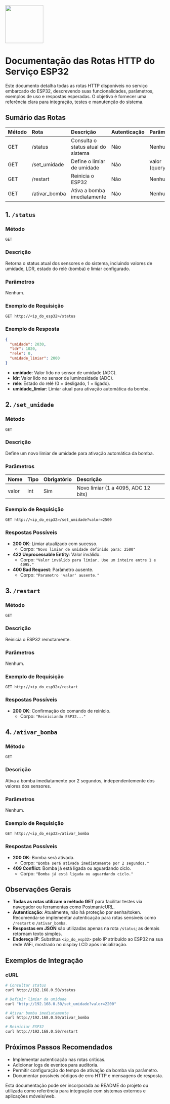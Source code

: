 <img src="https://r2cdn.perplexity.ai/pplx-full-logo-primary-dark%402x.png" class="logo" width="120"/>

# Documentação das Rotas HTTP do Serviço ESP32

Este documento detalha todas as rotas HTTP disponíveis no serviço embarcado do ESP32, descrevendo suas funcionalidades, parâmetros, exemplos de uso e respostas esperadas. O objetivo é fornecer uma referência clara para integração, testes e manutenção do sistema.

## Sumário das Rotas

| Método | Rota | Descrição | Autenticação | Parâmetros |
| :-- | :-- | :-- | :-- | :-- |
| GET | /status | Consulta o status atual do sistema | Não | Nenhum |
| GET | /set_umidade | Define o limiar de umidade | Não | valor (query) |
| GET | /restart | Reinicia o ESP32 | Não | Nenhum |
| GET | /ativar_bomba | Ativa a bomba imediatamente | Não | Nenhum |

## 1. `/status`

### Método

`GET`

### Descrição

Retorna o status atual dos sensores e do sistema, incluindo valores de umidade, LDR, estado do relé (bomba) e limiar configurado.

### Parâmetros

Nenhum.

### Exemplo de Requisição

```
GET http://<ip_do_esp32>/status
```


### Exemplo de Resposta

```json
{
  "umidade": 2030,
  "ldr": 1020,
  "rele": 0,
  "umidade_limiar": 2000
}
```

- **umidade**: Valor lido no sensor de umidade (ADC).
- **ldr**: Valor lido no sensor de luminosidade (ADC).
- **rele**: Estado do relé (0 = desligado, 1 = ligado).
- **umidade_limiar**: Limiar atual para ativação automática da bomba.


## 2. `/set_umidade`

### Método

`GET`

### Descrição

Define um novo limiar de umidade para ativação automática da bomba.

### Parâmetros

| Nome | Tipo | Obrigatório | Descrição |
| :-- | :-- | :-- | :-- |
| valor | int | Sim | Novo limiar (1 a 4095, ADC 12 bits) |

### Exemplo de Requisição

```
GET http://<ip_do_esp32>/set_umidade?valor=2500
```


### Respostas Possíveis

- **200 OK**: Limiar atualizado com sucesso.
    - Corpo: `"Novo limiar de umidade definido para: 2500"`
- **422 Unprocessable Entity**: Valor inválido.
    - Corpo: `"Valor inválido para limiar. Use um inteiro entre 1 e 4095."`
- **400 Bad Request**: Parâmetro ausente.
    - Corpo: `"Parametro 'valor' ausente."`


## 3. `/restart`

### Método

`GET`

### Descrição

Reinicia o ESP32 remotamente.

### Parâmetros

Nenhum.

### Exemplo de Requisição

```
GET http://<ip_do_esp32>/restart
```


### Respostas Possíveis

- **200 OK**: Confirmação do comando de reinício.
    - Corpo: `"Reiniciando ESP32..."`


## 4. `/ativar_bomba`

### Método

`GET`

### Descrição

Ativa a bomba imediatamente por 2 segundos, independentemente dos valores dos sensores.

### Parâmetros

Nenhum.

### Exemplo de Requisição

```
GET http://<ip_do_esp32>/ativar_bomba
```


### Respostas Possíveis

- **200 OK**: Bomba será ativada.
    - Corpo: `"Bomba será ativada imediatamente por 2 segundos."`
- **409 Conflict**: Bomba já está ligada ou aguardando ciclo.
    - Corpo: `"Bomba já está ligada ou aguardando ciclo."`


## Observações Gerais

- **Todas as rotas utilizam o método GET** para facilitar testes via navegador ou ferramentas como Postman/cURL.
- **Autenticação**: Atualmente, não há proteção por senha/token. Recomenda-se implementar autenticação para rotas sensíveis como `/restart` e `/ativar_bomba`.
- **Respostas em JSON** são utilizadas apenas na rota `/status`; as demais retornam texto simples.
- **Endereço IP**: Substitua `<ip_do_esp32>` pelo IP atribuído ao ESP32 na sua rede WiFi, mostrado no display LCD após inicialização.


## Exemplos de Integração

### cURL

```sh
# Consultar status
curl http://192.168.0.50/status

# Definir limiar de umidade
curl "http://192.168.0.50/set_umidade?valor=2200"

# Ativar bomba imediatamente
curl http://192.168.0.50/ativar_bomba

# Reiniciar ESP32
curl http://192.168.0.50/restart
```


## Próximos Passos Recomendados

- Implementar autenticação nas rotas críticas.
- Adicionar logs de eventos para auditoria.
- Permitir configuração do tempo de ativação da bomba via parâmetro.
- Documentar possíveis códigos de erro HTTP e mensagens de resposta.

Esta documentação pode ser incorporada ao README do projeto ou utilizada como referência para integração com sistemas externos e aplicações móveis/web.

